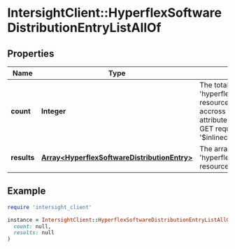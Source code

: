 # IntersightClient::HyperflexSoftwareDistributionEntryListAllOf

## Properties

| Name | Type | Description | Notes |
| ---- | ---- | ----------- | ----- |
| **count** | **Integer** | The total number of &#39;hyperflex.SoftwareDistributionEntry&#39; resources matching the request, accross all pages. The &#39;Count&#39; attribute is included when the HTTP GET request includes the &#39;$inlinecount&#39; parameter. | [optional] |
| **results** | [**Array&lt;HyperflexSoftwareDistributionEntry&gt;**](HyperflexSoftwareDistributionEntry.md) | The array of &#39;hyperflex.SoftwareDistributionEntry&#39; resources matching the request. | [optional] |

## Example

```ruby
require 'intersight_client'

instance = IntersightClient::HyperflexSoftwareDistributionEntryListAllOf.new(
  count: null,
  results: null
)
```

